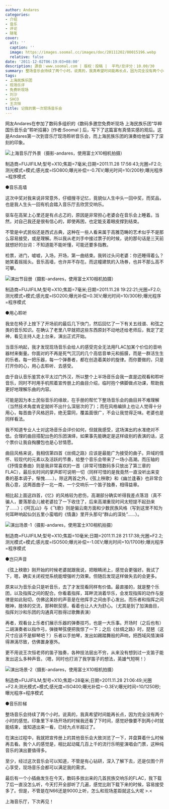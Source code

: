 ```yaml
---
author: Andares
categories:
- 介绍
- 音乐
- 评论
- 随笔
cover:
  alt: ''
  caption: ''
  image: https://images.soomal.cc/images/doc/20111202/00015196.webp
  relative: false
date: '2011-12-02T06:19:03+08:00'
description: 源自：www.soomal.com | 版权：投稿 |  平均/总评分：10.00/30
summary: 整场音乐会持续了两个小时。说真的，我真希望时间能再长点，因为完全没有两个小时的感觉。印象里下半场开场的时候我还看了下时间，感觉好像要不到两小时就能结束，谁知道出来一看，已经九点半超过了。在演出过程中，我就把宣传册上的其他音乐会大致浏览了一下，并盘算着什么时候再去看。我个人的感觉是，相比起动辄几百上千的流行乐明星演唱会门票……
tags:
- 上海民族乐团
- 现场乐评
- 免费听现场
- 刘沙
- SHCO
- 王次恒
title: 记我的第一次现场音乐会
---
```


网友Andares在参加了数码多组织的《数码多邀您免费听现场 上海民族乐团“华粹国乐音乐会”聆听招募》[作者:Soomal ]
后，写下了这篇富有真情实感的观后。这是Andares第一次到音乐厅现场聆听音乐会，而上海民族乐团的演奏给他留下了深刻的印象。



![上海音乐厅外景（摄影-andares，使用富士X10相机拍摄）](https://images.soomal.cc/images/doc/20111202/00015193.webp)

制造商=FUJIFILM;型号=X10;焦距=7毫米;日期=2011.11.28 17:56:43;光圈=F2.0;测光模式=模式;感光度=ISO800;曝光补偿=-0.7EV;曝光时间=10/200秒;曝光程序=程序模式



●音乐高墙

这次中奖对我来说非常意外，仔细搜寻记忆，竟貌似人生中头一回中奖，而奖品，也是我人生头一回有机会踏入音乐厅去欣赏交响乐。

驱车在高架上心里还是有点忐忑的，原因是非常担心老婆会在音乐会上睡着。当然，对自己我还是很有信心的，即使再困，也定能支着眼皮撑到结束。

不管是中式民俗还是西式古典，这种在一些人看来属于高雅范畴的艺术似乎不是那么容易接受，或是理解。所以我从老刘手中接过票子的时候，说的那句话是三天前就想好的台词：不知道能不能听懂，可能还要多指教。

检票，进门，嘘嘘，入场，开场，第一曲结束。我转过头问老婆：你还睡得着么？她笑着摇摇头。音乐高墙，也许并不存在。而这幢建筑的入场券，也并不那么高不可攀。

![演出节目册（摄影-andares，使用富士X10相机拍摄）](https://images.soomal.cc/images/doc/20111202/00015194.webp)

制造商=FUJIFILM;型号=X10;焦距=7毫米;日期=2011.11.28 19:22:21;光圈=F2.0;测光模式=模式;感光度=ISO200;曝光补偿=0.3EV;曝光时间=10/300秒;曝光程序=程序模式



●用心聆听

我坐在椅子上按下了开场前的最后几下快门，然后回忆了一下有关五线谱、和弦之类的音乐知识。在确认了老里八早就把这些东西原封不动地还给老师后，我定了定神，看见主持人走上台来，演出正式开始。

当音乐响起，我才发现现场音乐会给人的感受完全无法用FLAC加某个价位的音响器材来衡量。你面对的不再是死气沉沉的几个高低音单元和振膜，而是一群活生生的乐者。每一把乐器，每一个弹奏者，都在创造着美妙的旋律。而你要做的，只是打开你的心，用心去聆听、去感受。

由于自认音乐鉴赏水平太过门外汉，所以整个上半场音乐会我一直是边观看和聆听音乐，同时不时用手机照着宣传册上的曲目介绍，临时抱个佛脚做点功课，帮助我更好地理解乐曲的内容。

可能是因为本土民俗音乐的缘故，在手册的帮忙下整场音乐会的曲目并不难理解（当然技术角度肯定就听不出什么深层次的了）；而在风格编排上也让人觉得十分用心，每首曲子风格迥异，绝无雷同，覆盖面很广，不会让我觉得乏味。老婆也是同样看法。

我不知道专业人士对这场音乐会评价如何，但就我感受，这场演出的水准绝对不低。合理的曲目搭配出色的乐团演绎，如果事先能确定是这样级别的表演的话，这个票价让我自掏腰包也是心甘情愿。

曲目风格来说，我相信第四首《丝绸之路》应该是最能广为接受的曲子。异域的情怀、较现代的元素以及活跃的节奏，给整个音乐会带来了一场小高潮。而压轴的《抒情变奏曲》则是我非常喜欢的一首（非常可惜数码多只放出了第三章的FLAC），最后长时间的掌声即可说明一切（同样可惜的是我竟然一直没听出来变奏的基本调子，惭愧……）。除这两首之外，《弦上秧歌》和《幽兰逢春》也非常合我心意，这两首曲子一北一南，一个交响乐一个笛子独奏，相得益章。

相比起上面这四首，《忆》的风格较为悲伤，高潮部分确实听得我差点落泪（真不骗人，要落那会儿被老婆拉了一下收住了，后来高潮重现时间太短提不起劲来了……）；《阿瓦山》与《飞歌》则是偏云南方面和少数民族风格（写到这里不知为何耳畔响起仙剑五里小蛮唱的《情蛊》里开头那句“群山的深处”……）。

![演出场景-1（摄影-andares，使用富士X10相机拍摄）](https://images.soomal.cc/images/doc/20111202/00015195.webp)

制造商=FUJIFILM;型号=X10;焦距=10毫米;日期=2011.11.28 21:17:38;光圈=F2.2;测光模式=模式;感光度=ISO500;曝光补偿=-1.0EV;曝光时间=10/1700秒;曝光程序=程序模式



●岂只声音

《弦上秧歌》刚开始的时候老婆就跟我说，把眼睛闭上，感觉会更强好。我试了下，嗯，确实关闭视觉系统能增强听力效果。但随后发现这样做失去的会更多。

原来以为音乐会只是听音乐，去了才发现看同样有价值。最直接的，就是整个乐团，以及指挥之间的配合。你看着指挥，耳畔流淌着华乐，会发现指挥的动作与旋律是如此贴切，仿佛这美妙的声音是在他挥手之间由手心发出。而乐者和指挥之间眼神，肢体的交流，那种默契感，看着也让人大为舒心。（尤其是到了加演曲目，指挥刘沙和乐团的沟通真可胜得过歌舞表演）

再者，观看台上乐者们展示乐器的弹奏技巧，也是一大乐事。开场时（之后也有）二胡演奏者以指作弓，弹拨琴弦便把我惊了一下；之后《丝绸之路》时，琵琶（这尺寸应该不是柳琴吧？）乐者以手拍琴，发出如踢踏舞般的声响，把西域风情演绎得淋漓尽致，仿佛置身塞外。

更不用说王次恒老师的笛子独奏，各种技法层出不穷，从来没有想到过一支笛子能发出这么多种声音。（嗯，同时也打消了我学笛子的想法，英雄气短啊！）

![演出场景-2（摄影-andares，使用富士X10相机拍摄）](https://images.soomal.cc/images/doc/20111202/00015196.webp)

制造商=FUJIFILM;型号=X10;焦距=28毫米;日期=2011.11.28 21:06:49;光圈=F2.8;测光模式=模式;感光度=ISO400;曝光补偿=-0.3EV;曝光时间=10/1250秒;曝光程序=程序模式



●音乐阶梯

整场音乐会持续了两个小时。说真的，我真希望时间能再长点，因为完全没有两个小时的感觉。印象里下半场开场的时候我还看了下时间，感觉好像要不到两小时就能结束，谁知道出来一看，已经九点半超过了。

在演出过程中，我就把宣传册上的其他音乐会大致浏览了一下，并盘算着什么时候再去看。我个人的感觉是，相比起动辄几百上千的流行乐明星演唱会门票，这种纯音乐的演出要值得多。

至少，经过这次音乐会可以知道，不管是有心钻研，深入了解下去，还是仅图个开心享受，现场音乐会都可以满足我的需求。

最后有一个小插曲发生在今天，数码多放出来的几首民族交响乐的FLAC，我下载了后一直没怎么听，今天打开全部听了几遍，感觉比刚下载下来的时候，容易接受多了。但是，不管是在N66还是9000上听，怎么和现场差距就这么大呢 >.<

上海音乐厅，下次再见！